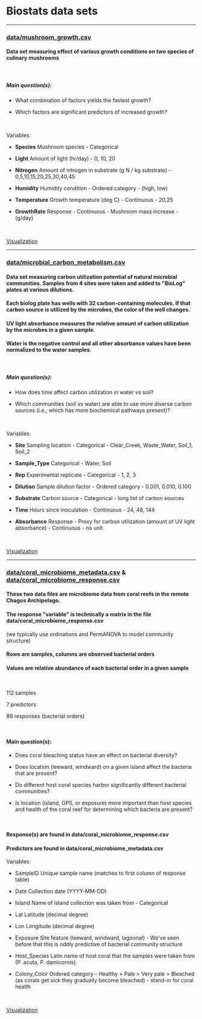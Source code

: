 # Biostats data sets

___


### [data/mushroom_growth.csv](https://raw.githubusercontent.com/gzahn/biostats_data/main/data/mushroom_growth.csv)

#### Data set measuring effect of various growth conditions on two species of culinary mushrooms

<br>

##### Main question(s): 

-	What combination of factors yields the fastest growth?

-	Which factors are significant predictors of increased growth?

<br>

Variables:

+ **Species**		Mushroom species - Categorical

+ **Light**		Amount of light (hr/day) - 0, 10, 20

+ **Nitrogen**	Amount of nitrogen in substrate (g N / kg substrate) - 0,5,10,15,20,25,30,40,45

+ **Humidity**	Humidity condition - Ordered category - (high, low)

+ **Temperature**	Growth temperature (deg C) - Continuous - 20,25

+ **GrowthRate**	Response - Continuous - Mushroom mass increase - (g/day)

<br>


[Visualization](https://raw.githubusercontent.com/gzahn/biostats_data/main/figs/mush_groth.png)

___


### [data/microbial_carbon_metabolism.csv](https://raw.githubusercontent.com/gzahn/biostats_data/main/data/microbial_carbon_metabolism.csv)

#### Data set measuring carbon utilization potential of natural microbial communities. Samples from 4 sites were taken and added to "BioLog" plates at various dilutions. 

#### Each biolog plate has wells with 32 carbon-containing molecules. If that carbon source is utilized by the microbes, the color of the well changes.

#### UV light absorbance measures the relative amount of carbon utilization by the microbes in a given sample.

#### Water is the negative control and all other absorbance values have been normalized to the water samples.

<br>

##### Main question(s):

-	How does time affect carbon utilization in water vs soil?

-	Which communities (soil vs water) are able to use more diverse carbon sources (i.e., which has more biochemical pathways present)?

<br>

Variables:

+ **Site**		Sampling location - Categorical - Clear_Creek, Waste_Water, Soil_1, Soil_2

+ **Sample_Type**	Categorical - Water, Soil

+ **Rep**		Experimental replicate - Categorical - 1, 2, 3

+ **Dilution**	Sample dilution factor - Ordered category - 0.001, 0.010, 0.100

+ **Substrate**	Carbon source - Categorical - long list of carbon sources

+ **Time**		Hours since inoculation - Continuous - 24, 48, 144

+ **Absorbance**	Response - Proxy for carbon utilization (amount of UV light absorbance) - Continuous - no unit

<br>

[Visualization](https://raw.githubusercontent.com/gzahn/biostats_data/main/figs/C-utilization.png)

___


### [data/coral_microbiome_metadata.csv](https://raw.githubusercontent.com/gzahn/biostats_data/main/data/coral_microbiome_metadata.csv) & [data/coral_microbiome_response.csv](https://raw.githubusercontent.com/gzahn/biostats_data/main/data/coral_microbiome_response.csv)

#### These two data files are microbiome data from coral reefs in the remote Chagos Archipelago.

#### The response "variable" is technically a matrix in the file data/coral_microbiome_response.csv

(we typically use ordinations and PermANOVA to model community structure)

#### Rows are samples, columns are observed bacterial orders

#### Values are relative abundance of each bacterial order in a given sample

<br>

112 samples

7 predictors

89 responses (bacterial orders)

<br>

#### Main question(s):

-	Does coral bleaching status have an effect on bacterial diversity?

-	Does location (leeward, windward) on a given island affect the bacteria that are present?

-	Do different host coral species harbor significantly different bacterial communities?

-	Is location (island, GPS, or exposure) more important than host species and health of the coral reef for determining which bacteria are present?

<br>

#### Response(s) are found in data/coral_microbiome_response.csv

#### Predictors are found in data/coral_microbiome_metadata.csv

Variables:

+ SampleID	Unique sample name (matches to first column of response table)

+ Date		Collection date (YYYY-MM-DD)

+ Island		Name of island collection was taken from - Categorical

+ Lat		Latitude (decimal degree)

+ Lon		Longitude (decimal degree)

+ Exposure	Site feature (leeward, windward, lagoonal) - We've seen before that this is oddly predictive of bacterial community structure

+ Host_Species	Latin name of host coral that the samples were taken from (P. acuta, P. damicornis)

+ Colony_Color	Ordered category - Healthy > Pale > Very pale > Bleached (as corals get sick they gradually become bleached) - stand-in for coral health

<br>

[Visualization](https://raw.githubusercontent.com/gzahn/Chagos/master/output/figs/acuta_and_damicornis_taxa_differential_abundance_combined_plot.png)